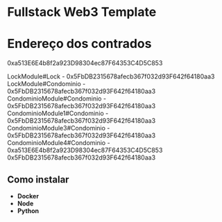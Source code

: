 # Fullstack Web3 Template

# Endereço dos contrados

0xa513E6E4b8f2a923D98304ec87F64353C4D5C853

LockModule#Lock - 0x5FbDB2315678afecb367f032d93F642f64180aa3
LockModule#Condominio - 0x5FbDB2315678afecb367f032d93F642f64180aa3
CondominioModule#Condominio - 0x5FbDB2315678afecb367f032d93F642f64180aa3
CondominioModule1#Condominio - 0x5FbDB2315678afecb367f032d93F642f64180aa3
CondominioModule3#Condominio - 0x5FbDB2315678afecb367f032d93F642f64180aa3
CondominioModule4#Condominio - 0xa513E6E4b8f2a923D98304ec87F64353C4D5C853
0x5FbDB2315678afecb367f032d93F642f64180aa3
## Como instalar

- **Docker**
- **Node**
- **Python**

